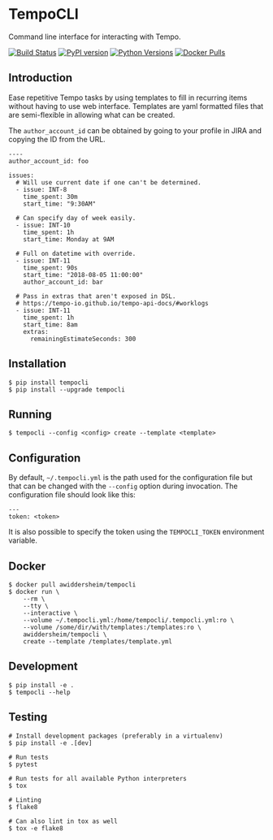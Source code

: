# TempoCLI

Command line interface for interacting with Tempo.

[![Build Status](https://img.shields.io/circleci/project/github/awiddersheim/tempocli/master.svg)](https://circleci.com/gh/awiddersheim/tempocli)
[![PyPI version](https://img.shields.io/pypi/v/tempocli.svg)](https://pypi.org/project/tempocli)
[![Python Versions](https://img.shields.io/pypi/pyversions/tempocli.svg)](https://pypi.org/project/tempocli)
[![Docker Pulls](https://img.shields.io/docker/pulls/awiddersheim/tempocli.svg)](https://hub.docker.com/r/awiddersheim/tempocli)

## Introduction

Ease repetitive Tempo tasks by using templates to fill in recurring
items without having to use web interface. Templates are yaml formatted
files that are semi-flexible in allowing what can be created.

The `author_account_id` can be obtained by going to your profile in
JIRA and copying the ID from the URL.

```
----
author_account_id: foo

issues:
  # Will use current date if one can't be determined.
  - issue: INT-8
    time_spent: 30m
    start_time: "9:30AM"

  # Can specify day of week easily.
  - issue: INT-10
    time_spent: 1h
    start_time: Monday at 9AM

  # Full on datetime with override.
  - issue: INT-11
    time_spent: 90s
    start_time: "2018-08-05 11:00:00"
    author_account_id: bar

  # Pass in extras that aren't exposed in DSL.
  # https://tempo-io.github.io/tempo-api-docs/#worklogs
  - issue: INT-11
    time_spent: 1h
    start_time: 8am
    extras:
      remainingEstimateSeconds: 300
```

## Installation

```
$ pip install tempocli
$ pip install --upgrade tempocli
```

## Running

```
$ tempocli --config <config> create --template <template>
```

## Configuration

By default, `~/.tempocli.yml` is the path used for the configuration
file but that can be changed with the `--config` option during
invocation. The configuration file should look like this:

```
---
token: <token>
```

It is also possible to specify the token using the `TEMPOCLI_TOKEN`
environment variable.

## Docker

```
$ docker pull awiddersheim/tempocli
$ docker run \
    --rm \
    --tty \
    --interactive \
    --volume ~/.tempocli.yml:/home/tempocli/.tempocli.yml:ro \
    --volume /some/dir/with/templates:/templates:ro \
    awiddersheim/tempocli \
    create --template /templates/template.yml
```

## Development

```
$ pip install -e .
$ tempocli --help
```


## Testing

```
# Install development packages (preferably in a virtualenv)
$ pip install -e .[dev]

# Run tests
$ pytest

# Run tests for all available Python interpreters
$ tox

# Linting
$ flake8

# Can also lint in tox as well
$ tox -e flake8
```
